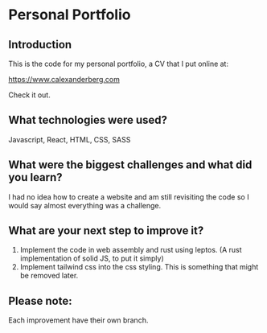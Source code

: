 # Personal Portfolio
## Introduction
This is the code for my personal portfolio, a CV that I put online at:

https://www.calexanderberg.com

Check it out.

## What technologies were used?
Javascript, React, HTML, CSS, SASS

## What were the biggest challenges and what did you learn?
I had no idea how to create a website and am still revisiting the code so I would say almost everything was a challenge.


## What are your next step to improve it?
1. Implement the code in web assembly and rust using leptos. (A rust implementation of solid JS, to put it simply)
2. Implement tailwind css into the css styling. This is something that might be removed later.

## Please note:
Each improvement have their own branch.

